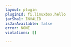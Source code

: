 ```yaml
---
layout: plugin
pluginId: fi.linuxbox.hello
jarSha1: INVALID
isJarAvailable: false
error: NONE
violations: []

---
```

